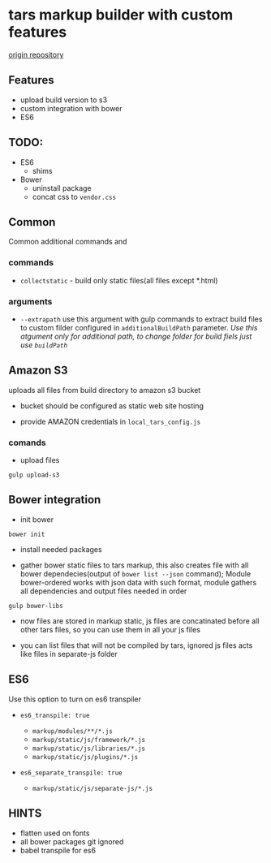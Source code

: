 # tars markup builder with custom features
[origin repository](https://github.com/2gis/tars)

## Features

* upload build version to s3
* custom integration with bower
* ES6

## TODO:
* ES6
    * shims
* Bower
    * uninstall package
    * concat css to `vendor.css`

## Common
Common additional commands and

### commands
* `collectstatic` - build only static files(all files except *.html)

### arguments
* `--extrapath` use this argument with gulp commands to extract build files to custom filder configured in `additionalBuildPath` parameter. *Use this atgument only for additional path, to change folder for build fiels just use `buildPath`*


## Amazon S3
uploads all files from build directory to amazon s3 bucket

- bucket should be configured as static web site hosting

- provide AMAZON credentials in `local_tars_config.js`

### comands

- upload files


```shell
gulp upload-s3
```

## Bower integration

- init bower

```shell
bower init
```

- install needed packages

- gather bower static files to tars markup, this also creates file with all bower dependecies(output of `bower list --json` command); Module bower-ordered works with json data with such format, module gathers all dependencies and output files needed in order

```shell
gulp bower-libs
```

- now files are stored in markup static, js files are concatinated before all other tars files, so you can use them in all your js files

- you can list files that will not be compiled by tars, ignored js files acts like files in separate-js folder

## ES6
Use this option to turn on es6 transpiler
 -  `es6_transpile: true`
    - `markup/modules/**/*.js`
    - `markup/static/js/framework/*.js`
    - `markup/static/js/libraries/*.js`
    - `markup/static/js/plugins/*.js`

-  `es6_separate_transpile: true`
    - `markup/static/js/separate-js/*.js`




## HINTS
 - flatten used on fonts
 - all bower packages git ignored
 - babel transpile for es6
